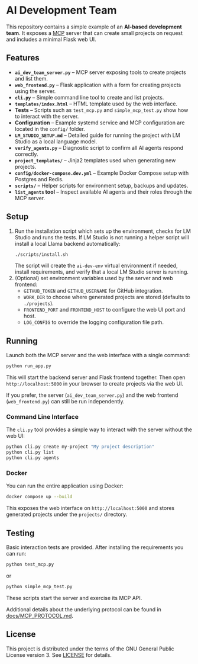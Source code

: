 # AI Development Team

This repository contains a simple example of an **AI-based development team**. It exposes a [MCP](https://github.com/microsoft/mcp) server that can create small projects on request and includes a minimal Flask web UI.

## Features

- **`ai_dev_team_server.py`** – MCP server exposing tools to create projects and list them.
- **`web_frontend.py`** – Flask application with a form for creating projects using the server.
- **`cli.py`** – Simple command line tool to create and list projects.
- **`templates/index.html`** – HTML template used by the web interface.
- **Tests** – Scripts such as `test_mcp.py` and `simple_mcp_test.py` show how to interact with the server.
- **Configuration** – Example systemd service and MCP configuration are located in the `config/` folder.
- **`LM_STUDIO_SETUP.md`** – Detailed guide for running the project with LM Studio as a local language model.
- **`verify_agents.py`** – Diagnostic script to confirm all AI agents respond correctly.
- **`project_templates/`** – Jinja2 templates used when generating new projects.
- **`config/docker-compose.dev.yml`** – Example Docker Compose setup with Postgres and Redis.
- **`scripts/`** – Helper scripts for environment setup, backups and updates.
- **`list_agents` tool** – Inspect available AI agents and their roles through the MCP server.

## Setup

1. Run the installation script which sets up the environment, checks for LM Studio and runs the tests. If LM Studio is not running a helper script will install a local Llama backend automatically:
   ```bash
   ./scripts/install.sh
   ```
   The script will create the `ai-dev-env` virtual environment if needed, install requirements, and verify that a local LM Studio server is running.
2. (Optional) set environment variables used by the server and web frontend:
   - `GITHUB_TOKEN` and `GITHUB_USERNAME` for GitHub integration.
   - `WORK_DIR` to choose where generated projects are stored (defaults to `./projects`).
   - `FRONTEND_PORT` and `FRONTEND_HOST` to configure the web UI port and host.
   - `LOG_CONFIG` to override the logging configuration file path.

## Running

Launch both the MCP server and the web interface with a single command:
```bash
python run_app.py
```
This will start the backend server and Flask frontend together. Then open
`http://localhost:5000` in your browser to create projects via the web UI.

If you prefer, the server (`ai_dev_team_server.py`) and the web frontend
(`web_frontend.py`) can still be run independently.

### Command Line Interface

The `cli.py` tool provides a simple way to interact with the server without the web UI:

```bash
python cli.py create my-project "My project description"
python cli.py list
python cli.py agents
```

### Docker

You can run the entire application using Docker:

```bash
docker compose up --build
```

This exposes the web interface on `http://localhost:5000` and stores generated projects under the `projects/` directory.

## Testing

Basic interaction tests are provided. After installing the requirements you can run:
```bash
python test_mcp.py
```
or
```bash
python simple_mcp_test.py
```
These scripts start the server and exercise its MCP API.

Additional details about the underlying protocol can be found in
[docs/MCP_PROTOCOL.md](docs/MCP_PROTOCOL.md).

## License

This project is distributed under the terms of the GNU General Public License version 3. See [LICENSE](LICENSE) for details.
